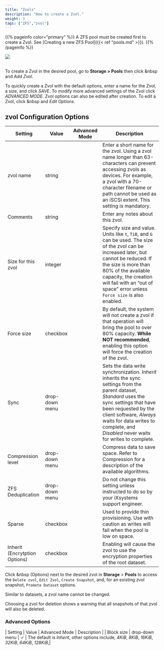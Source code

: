 ```yaml
---
title: "Zvols"
description: "How to create a Zvol."
weight: 3
tags: ["ZFS","zvol"]
---
```


{{% pageinfo color="primary" %}}
A ZFS pool must be created first to create a Zvol. See
[Creating a new ZFS Pool]({{< ref "pools.md" >}}).
{{% /pageinfo %}}

<img src="/images/Pools-zvol.png">
<br><br>

To create a Zvol in the desired pool, go to **Storage > Pools** then click <i class="fas fa-ellipsis-v" aria-hidden="true" title="Options"></i>&nbsp and *Add Zvol*.

To quickly create a Zvol with the default options, enter a name for the Zvol, a size, and click *SAVE*. To modify more advanced settings of the Zvol click *ADVANCED MODE*. Zvol options can also be edited after creation. To edit a Zvol, click <i class="fas fa-ellipsis-v" aria-hidden="true" title="Options"></i>&nbsp and *Edit Options*.

## zvol Configuration Options 

| Setting            | Value          | Advanced Mode | Description |
|--------------------|----------------|---------------|--------------|
| zvol name          | string         |               | Enter a short name for the zvol. Using a zvol name longer than 63-characters can prevent accessing zvols as devices. For example, a zvol with a 70-character filename or path cannot be used as an iSCSI extent. This setting is mandatory.                                          |
| Comments           | string         |               | Enter any notes about this zvol.  |
| Size for this zvol | integer        |               | Specify size and value. Units like `t`, `TiB`, and `G` can be used. The size of the zvol can be increased later, but cannot be reduced. If the size is more than 80% of the available capacity, the creation will fail with an “out of space” error unless `Force size` is also enabled.     |
| Force size         | checkbox       |               | By default, the system will not create a zvol if that operation will bring the pool to over 80% capacity. **While NOT recommended**, enabling this option will force the creation of the zvol.                                                                                           |
| Sync               | drop-down menu |               | Sets the data write synchronization. *Inherit* inherits the sync settings from the parent dataset, *Standard* uses the sync settings that have been requested by the client software, *Always* waits for data writes to complete, and *Disabled* never waits for writes to complete.         |
| Compression level  | drop-down menu |               | Compress data to save space. Refer to Compression for a description of the available algorithms.  |
| ZFS Deduplication  | drop-down menu |               | Do not change this setting unless instructed to do so by your iXsystems support engineer. |
| Sparse             | checkbox       |               | Used to provide thin provisioning. Use with caution as writes will fail when the pool is low on space.   |
| Inherit (Encrytption Options) | checkbox | | Enabling will cause the zvol to use the encryption properties of the root dataset. |

Click <i class="fas fa-ellipsis-v" aria-hidden="true" title="Options"></i>&nbsp (Options) next to the desired zvol in **Storage** > **Pools** to access the `Delete zvol`, `Edit Zvol`, `Create Snapshot`, and, for an existing zvol snapshot, `Promote Dataset` options.

Similar to datasets, a zvol name cannot be changed.

Choosing a zvol for deletion shows a warning that all snapshots of that zvol will also be deleted.

### Advanced Options

| Setting            | Value          | Advanced Mode | Description |
| Block size         | drop-down menu | ✓             | The default is *Inherit*, other options include, *4KiB*, *8KiB*, *16KiB*, *32KiB*, *64KiB*, *128KiB*,|
